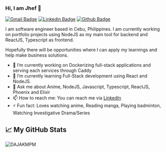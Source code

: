 ### Hi, I am Jhef 👋

[![Gmail Badge](https://img.shields.io/badge/-jhefreysajot@gmail.com-c14438?style=flat&logo=Gmail&logoColor=white&link=mailto:jhefreysajot@gmail.com)](mailto:jhefreysajot@gmail.com) 
[![Linkedin Badge](https://img.shields.io/badge/-Jhefrey&nbsp;Sajot-0072b1?style=flat&logo=Linkedin&logoColor=white&link=https://www.linkedin.com/in/jhefrey-sajot)](https://www.linkedin.com/in/jhefrey-sajot/)  [![Github Badge](https://img.shields.io/badge/-jeepers3327-grey?style=flat&logo=github&logoColor=white&link=https://github.com/jeepers3327/)](https://www.github.com/jeepers3327/)

I am software engineer based in Cebu, Philippines. I am currently working on portfolio projects using NodeJS as my main tool for backend and ReactJS, Typescript as frontend.

Hopefully there will be opportunities where I can apply my learnings and help make business solutions.

- 🔭 I’m currently working on Dockerizing full-stack applications and serving each services through Caddy
- 🌱 I’m currently learning Full-Stack development using React and NodeJS.
- 💬 Ask me about Anime, NodeJS, Javascript, Typescript, ReactJS, Phoenix and Elixir
- 📫 How to reach me: You can reach me via [LinkedIn](https://www.linkedin.com/in/jhefrey-sajot)
- ⚡ Fun fact: Loves watching anime, Reading manga, Playing badminton, Watching Investigative Drama/Series

## &#x1f4c8; My GitHub Stats
<p><img align="left" src="https://github-readme-stats.vercel.app/api/top-langs?username=jeepers3327&show_icons=true&locale=en&layout=compact" alt="DAJAKMPM" /></p>

